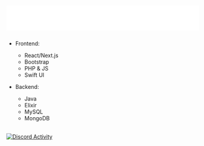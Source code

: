 <h1 align="center">
  <img src="https://raw.githubusercontent.com/ItzPolah/ItzPolah/3bc63e472cfc98dfb6c2e238a2d8c69d68dcc4b5/header.svg">
</h1>

- Frontend:
  - React/Next.js
  - Bootstrap
  - PHP & JS
  - Swift UI

- Backend:
  - Java
  - Elixir
  - MySQL
  - MongoDB

\
[![Discord Activity](https://lanyard-profile-readme.vercel.app/api/645045981238394902)](https://discord.com/users/705665813994012695)
